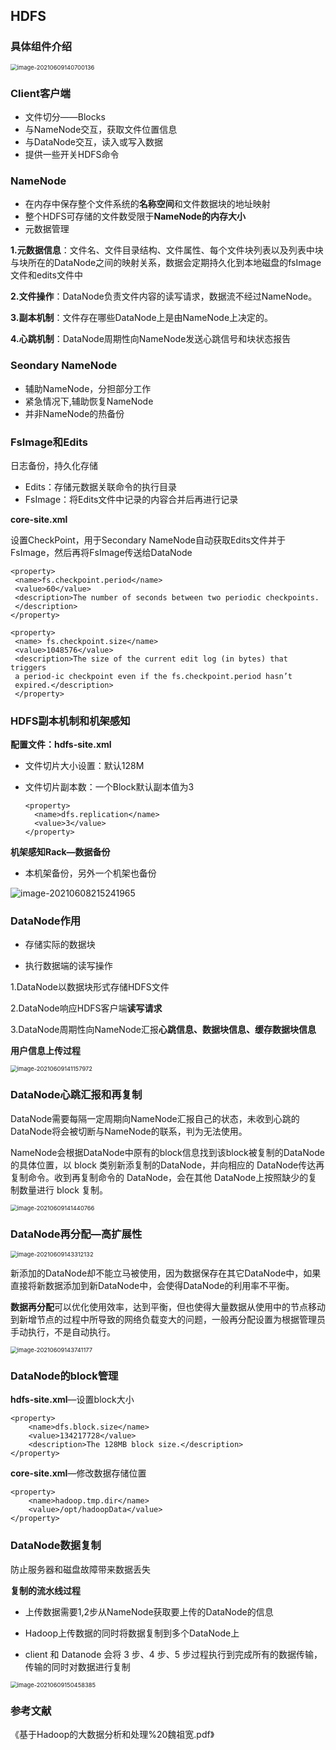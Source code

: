 ## HDFS

### 具体组件介绍

<img src="C:\Users\ASUS\AppData\Roaming\Typora\typora-user-images\image-20210609140700136.png" alt="image-20210609140700136" style="zoom:67%;" />

### Client客户端

- 文件切分——Blocks
- 与NameNode交互，获取文件位置信息
- 与DataNode交互，读入或写入数据
- 提供一些开关HDFS命令

### NameNode

- 在内存中保存整个文件系统的**名称空间**和文件数据块的地址映射
- 整个HDFS可存储的文件数受限于**NameNode的内存大小**
- 元数据管理

**1.元数据信息**：文件名、文件目录结构、文件属性、每个文件块列表以及列表中块与块所在的DataNode之间的映射关系，数据会定期持久化到本地磁盘的fsImage文件和edits文件中

**2.文件操作**：DataNode负责文件内容的读写请求，数据流不经过NameNode。

**3.副本机制**：文件存在哪些DataNode上是由NameNode上决定的。

**4.心跳机制**：DataNode周期性向NameNode发送心跳信号和块状态报告

### Seondary NameNode

- 辅助NameNode，分担部分工作
- 紧急情况下,辅助恢复NameNode
- 并非NameNode的热备份

### FsImage和Edits

日志备份，持久化存储

- Edits：存储元数据关联命令的执行目录
- FsImage：将Edits文件中记录的内容合并后再进行记录

**core-site.xml**

设置CheckPoint，用于Secondary NameNode自动获取Edits文件并于FsImage，然后再将FsImage传送给DataNode

```shell
<property> 
 <name>fs.checkpoint.period</name> 
 <value>60</value> 
 <description>The number of seconds between two periodic checkpoints. 
 </description> 
</property> 

<property> 
 <name> fs.checkpoint.size</name> 
 <value>1048576</value> 
 <description>The size of the current edit log (in bytes) that triggers 
 a period-ic checkpoint even if the fs.checkpoint.period hasn’t 
 expired.</description> 
 </property>
```



### HDFS副本机制和机架感知

**配置文件：hdfs-site.xml**

- 文件切片大小设置：默认128M

- 文件切片副本数：一个Block默认副本值为3

  ```shell
  <property>
  	<name>dfs.replication</name>
  	<value>3</value>
  </property>
  ```

**机架感知Rack—数据备份**

- 本机架备份，另外一个机架也备份

![image-20210608215241965](C:\Users\ASUS\AppData\Roaming\Typora\typora-user-images\image-20210608215241965.png)



### DataNode作用

- 存储实际的数据块

- 执行数据端的读写操作

1.DataNode以数据块形式存储HDFS文件

2.DataNode响应HDFS客户端**读写请求**

3.DataNode周期性向NameNode汇报**心跳信息、数据块信息、缓存数据块信息**

**用户信息上传过程**

<img src="C:\Users\ASUS\AppData\Roaming\Typora\typora-user-images\image-20210609141157972.png" alt="image-20210609141157972" style="zoom:67%;" />

### DataNode心跳汇报和再复制

DataNode需要每隔一定周期向NameNode汇报自己的状态，未收到心跳的DataNode将会被切断与NameNode的联系，判为无法使用。

NameNode会根据DataNode中原有的block信息找到该block被复制的DataNode的具体位置，以 block 类别新添复制的DataNode，并向相应的 DataNode传达再复制命令。收到再复制命令的 DataNode，会在其他 DataNode上按照缺少的复制数量进行 block 复制。

<img src="C:\Users\ASUS\AppData\Roaming\Typora\typora-user-images\image-20210609141440766.png" alt="image-20210609141440766" style="zoom:67%;" />



### DataNode再分配—高扩展性

<img src="C:\Users\ASUS\AppData\Roaming\Typora\typora-user-images\image-20210609143312132.png" alt="image-20210609143312132" style="zoom:67%;" />

新添加的DataNode却不能立马被使用，因为数据保存在其它DataNode中，如果直接将新数据添加到新DataNode中，会使得DataNode的利用率不平衡。

**数据再分配**可以优化使用效率，达到平衡，但也使得大量数据从使用中的节点移动到新增节点的过程中所导致的网络负载变大的问题，一般再分配设置为根据管理员手动执行，不是自动执行。

<img src="C:\Users\ASUS\AppData\Roaming\Typora\typora-user-images\image-20210609143741177.png" alt="image-20210609143741177" style="zoom:67%;" />

### DataNode的block管理

**hdfs-site.xml**—设置block大小

```shell
<property> 
	<name>dfs.block.size</name> 
	<value>134217728</value> 
	<description>The 128MB block size.</description> 
</property>
```

**core-site.xml**—修改数据存储位置

```shell
<property> 
	<name>hadoop.tmp.dir</name>
	<value>/opt/hadoopData</value>
</property>
```

### DataNode数据复制

防止服务器和磁盘故障带来数据丢失

**复制的流水线过程**

- 上传数据需要1,2步从NameNode获取要上传的DataNode的信息

- Hadoop上传数据的同时将数据复制到多个DataNode上

- client 和 Datanode 会将 3 步、4 步、5 步过程执行到完成所有的数据传输，传输的同时对数据进行复制

<img src="C:\Users\ASUS\AppData\Roaming\Typora\typora-user-images\image-20210609150458385.png" alt="image-20210609150458385" style="zoom:67%;" />

### 参考文献

《基于Hadoop的大数据分析和处理%20魏祖宽.pdf》